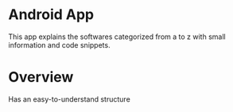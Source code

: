 # Android App

This app explains the softwares categorized from a to z with small information and code snippets.

# Overview

Has an easy-to-understand structure




